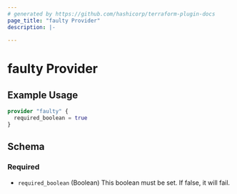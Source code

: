 ```yaml
---
# generated by https://github.com/hashicorp/terraform-plugin-docs
page_title: "faulty Provider"
description: |-
  
---
```


# faulty Provider



## Example Usage

```terraform
provider "faulty" {
  required_boolean = true
}
```

<!-- schema generated by tfplugindocs -->
## Schema

### Required

- `required_boolean` (Boolean) This boolean must be set. If false, it will fail.
